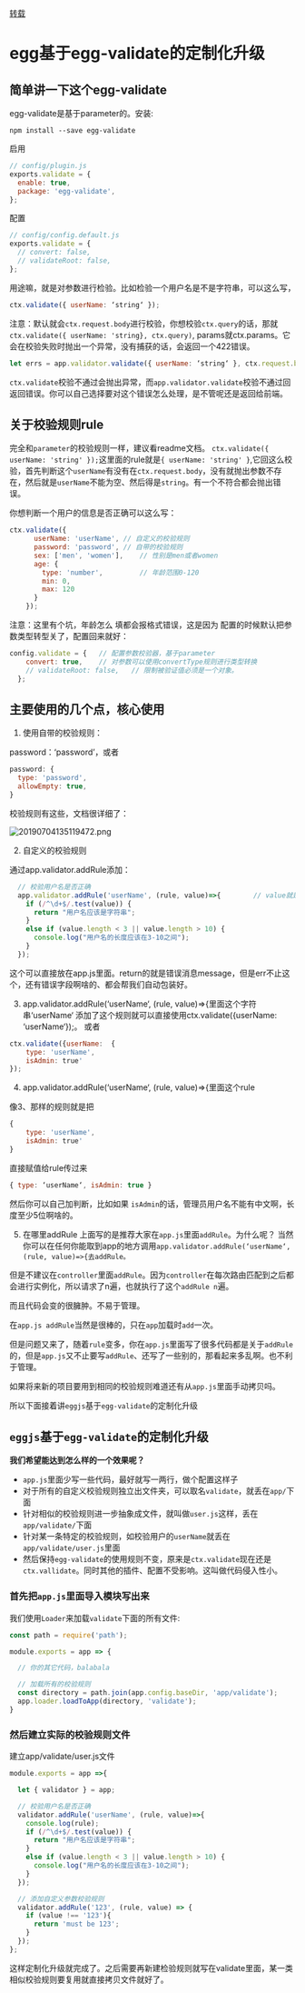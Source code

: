 [转载](http://www.fly63.com/article/detial/4021)
# egg基于egg-validate的定制化升级

## 简单讲一下这个egg-validate

egg-validate是基于parameter的。安装:

```
npm install --save egg-validate
```

启用

```js
// config/plugin.js
exports.validate = {
  enable: true,
  package: 'egg-validate',
};
```

配置

```js
// config/config.default.js
exports.validate = {
  // convert: false,
  // validateRoot: false,
};
```
用途嘛，就是对参数进行检验。比如检验一个用户名是不是字符串，可以这么写，

```js
ctx.validate({ userName: ‘string‘ });
```

注意：默认就会`ctx.request.body`进行校验，你想校验`ctx.query`的话，那就`ctx.validate({ userName: 'string}, ctx.query)`, params就ctx.params。它会在校验失败时抛出一个异常，没有捕获的话，会返回一个422错误。

```js
let errs = app.validator.validate({ userName: ‘string‘ }, ctx.request.body);
```

`ctx.validate`校验不通过会抛出异常，而`app.validator.validate`校验不通过回返回错误。你可以自己选择要对这个错误怎么处理，是不管呢还是返回给前端。

## 关于校验规则rule

完全和`parameter`的校验规则一样，建议看readme文档。
`ctx.validate({ userName: 'string' });`这里面的rule就是`{ userName: 'string' }`,它回这么校验，首先判断这个`userName`有没有在`ctx.request.body`，没有就抛出参数不存在，然后就是`userName`不能为空、然后得是`string`。有一个不符合都会抛出错误。

你想判断一个用户的信息是否正确可以这么写：

```js
ctx.validate({
      userName: 'userName', // 自定义的校验规则
      password: 'password', // 自带的校验规则
      sex: ['men', 'women'],    // 性别是men或者women
      age: {
        type: 'number',         // 年龄范围0-120
        min: 0,
        max: 120
      }
    });
```

注意：这里有个坑，年龄怎么 填都会报格式错误，这是因为 配置的时候默认把参数类型转型关了，配置回来就好：

```js
config.validate = {   // 配置参数校验器，基于parameter
    convert: true,    // 对参数可以使用convertType规则进行类型转换
    // validateRoot: false,   // 限制被验证值必须是一个对象。
  };
```

## 主要使用的几个点，核心使用

1. 使用自带的校验规则：

password：‘password’，或者

```js
password: {
  type: 'password',
  allowEmpty: true,
}
```

校验规则有这些，文档很详细了：

![20190704135119472.png](https://upload-images.jianshu.io/upload_images/9403248-ccaa3d6613a11c53.png?imageMogr2/auto-orient/strip%7CimageView2/2/w/1240)

2. 自定义的校验规则

通过app.validator.addRule添加：

```js
  // 校验用户名是否正确
  app.validator.addRule('userName', (rule, value)=>{        // value就是待检验的数据
    if (/^\d+$/.test(value)) {
      return "用户名应该是字符串";
    }
    else if (value.length < 3 || value.length > 10) {
      console.log("用户名的长度应该在3-10之间");
    }
  });
```

这个可以直接放在app.js里面。return的就是错误消息message，但是err不止这个，还有错误字段啊啥的、都会帮我们自动包装好。

3. app.validator.addRule(‘userName‘, (rule, value)=>{里面这个字符串‘userName‘
添加了这个规则就可以直接使用ctx.validate({userName: ‘userName‘});。
或者

```js
ctx.validate({userName:  {
    type: 'userName',
    isAdmin: true'
});
```
4. app.validator.addRule(‘userName‘, (rule, value)=>{里面这个rule

像3、那样的规则就是把
```js
{
    type: 'userName',
    isAdmin: true'
}
```

直接赋值给rule传过来

```js
{ type: ‘userName‘, isAdmin: true }
```

然后你可以自己加判断，比如如果 `isAdmin`的话，管理员用户名不能有中文啊，长度至少5位啊啥的。


5. 在哪里addRule
上面写的是推荐大家在`app.js`里面`addRule`。为什么呢？
当然你可以在任何你能取到app的地方调用`app.validator.addRule(‘userName‘, (rule, value)=>{去addRule。`

但是不建议在`controller`里面`addRule`。因为`controller`在每次路由匹配到之后都会进行实例化，所以请求了n遍，也就执行了这个`addRule n`遍。

而且代码会变的很臃肿。不易于管理。

在`app.js addRule`当然是很棒的，只在`app`加载时`add`一次。

但是问题又来了，随着`rule`变多，你在`app.js`里面写了很多代码都是关于`addRule`的，但是`app.js`又不止要写`addRule`、还写了一些别的，那看起来多乱啊。也不利于管理。

如果将来新的项目要用到相同的校验规则难道还有从`app.js`里面手动拷贝吗。

所以下面接着讲`eggjs`基于`egg-validate`的定制化升级


## `eggjs`基于`egg-validate`的定制化升级

**我们希望能达到怎么样的一个效果呢？**

- `app.js`里面少写一些代码，最好就写一两行，做个配置这样子
- 对于所有的自定义校验规则独立出文件夹，可以取名`validate`，就丢在`app/`下面
- 针对相似的校验规则进一步抽象成文件，就叫做`user.js`这样，丢在`app/validate/`下面
- 针对某一条特定的校验规则，如校验用户的`userName`就丢在`app/validate/user.js`里面
- 然后保持`egg-validate`的使用规则不变，原来是`ctx.validate`现在还是`ctx.vallidate`。同时其他的插件、配置不受影响。这叫做代码侵入性小。


### 首先把`app.js`里面导入模块写出来

我们使用`Loader`来加载`validate`下面的所有文件:

```js
const path = require('path');

module.exports = app => {

  // 你的其它代码，balabala

  // 加载所有的校验规则
  const directory = path.join(app.config.baseDir, 'app/validate');
  app.loader.loadToApp(directory, 'validate');
}
```

### 然后建立实际的校验规则文件

建立app/validate/user.js文件

```js
module.exports = app =>{

  let { validator } = app;

  // 校验用户名是否正确
  validator.addRule('userName', (rule, value)=>{
    console.log(rule);
    if (/^\d+$/.test(value)) {
      return "用户名应该是字符串";
    }
    else if (value.length < 3 || value.length > 10) {
      console.log("用户名的长度应该在3-10之间");
    }
  });

  // 添加自定义参数校验规则
  validator.addRule('123', (rule, value) => {
    if (value !== '123'){
      return 'must be 123';
    }
  });
};
```

这样定制化升级就完成了。之后需要再新建检验规则就写在validate里面，某一类相似校验规则要复用就直接拷贝文件就好了。
